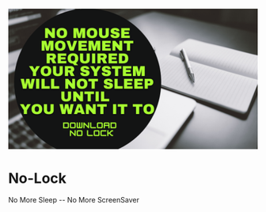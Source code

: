 ![MarineGEO circle logo](https://github.com/nakulkundra/No-Lock/blob/main/Green%20and%20Black%20Geometric%20Techno%20Technology%20YouTube%20Thumbnail.png)
# No-Lock
No More Sleep -- No More ScreenSaver
